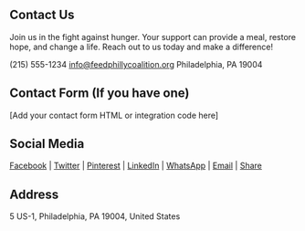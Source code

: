 ## Contact Us

Join us in the fight against hunger. Your support can provide a meal, restore hope, and change a life. Reach out to us today and make a difference!

(215) 555-1234
info@feedphillycoalition.org
Philadelphia, PA 19004

## Contact Form (If you have one)

[Add your contact form HTML or integration code here]

## Social Media

[Facebook](facebook.com) | [Twitter](twitter.com) | [Pinterest](pinterest.com) | [LinkedIn](linkedin.com) | [WhatsApp](whatsapp.com) | [Email](mailto:info@feedphillycoalition.org) | [Share](share.com)

## Address

5 US-1, Philadelphia, PA 19004, United States